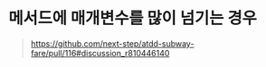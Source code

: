 # 메서드에 매개변수를 많이 넘기는 경우

> https://github.com/next-step/atdd-subway-fare/pull/116#discussion_r810446140
